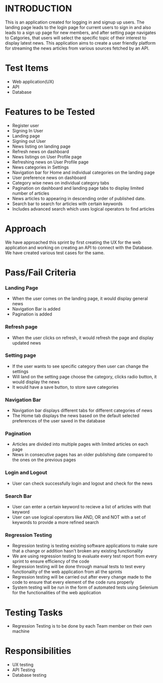 # INTRODUCTION

This is an application created for logging in and signup up users. The landing page leads to the login page for current users to sign in and also leads to a sign up page for new members, and after setting page navigates to Catgories, that users will select the specific topic of their interest to display latest news. This application aims to create a user friendly platform for streaming the news articles from various sources fetched by an API.

# Test Items
- Web application(UX) 
- API
- Database 

# Features to be Tested
- Register user
- Signing In User
- Landing page 
- Signing out User
- News listing on landing page
- Refresh news on dashboard
- News listings on User Profile page 
- Refreshing news on User Profile page
- News categories in Settings
- Navigation bar for Home and individual categories on the landing page
- User preference news on dashboard
- Category wise news on individual category tabs
- Pagination on dashboard and landing page tabs to display limited number of articles
- News articles to appearing in descending order of published date.
- Search bar to search for articles with certain keywords
- Includes advanced search which uses logical operators to find articles


# Approach
We have approached this sprint by first creating the UX for the web application and working on creating an API to connect with the Database. We have created various test cases for the same.

# Pass/Fail Criteria

### Landing Page 
- When the user comes on the landing page, it would display general news
- Navigation Bar is added
- Pagination is added

### Refresh page
- When the user clicks on refresh, it would refresh the page and display updated news

### Setting page
- If the user wants to see specific category then user can change the settings
- Will land on the setting page choose the category, clicks radio button, it would display the news
- It would have a save button, to store save categories

### Navigation Bar
- Navigation bar displays different tabs for different categories of news
- The Home tab displays the news based on the default selected preferences of the user saved in the database

### Pagination
- Articles are divided into multiple pages with limited articles on each page
- News in consecutive pages has an older publishing date compared to the ones on the previous pages

### Login and Logout
- User can check successfully login and logout and check for the news

### Search Bar
- User can enter a certain keyword to recieve a list of articles with that keyword
- User can use logical operators like AND, OR and NOT with a set of keywords to provide a more refined search

### Regression  Testing
- Regression testing is testing existing software applications to make sure that a change or addition hasn't broken any existing functionality
- We are using regression testing to evaluate every test report from every sprint to ensure efficiency of the code
- Regression testing will be done through manual tests to test every functionality of the web application from all the sprints
- Regression testing will be carried out after every change made to the code to ensure that every element of the code runs properly
- System testing will be run in the form of automated tests using Selenium for the functionalities of the web application

# Testing Tasks
- Regression Testing is to be done by each Team member on their own machine

# Responsibilities
- UX testing
- API Testing
- Database testing
